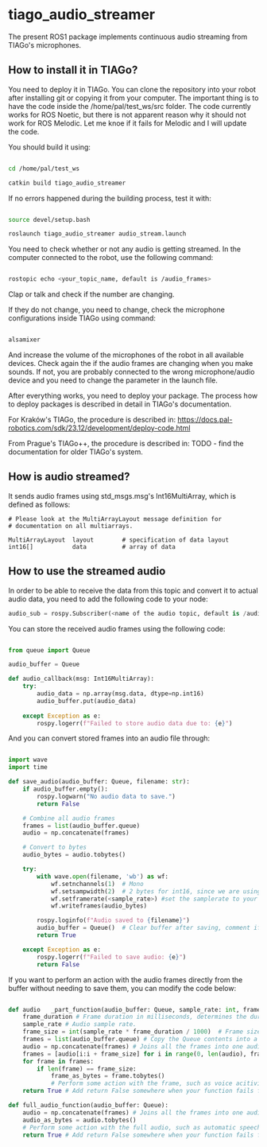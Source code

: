 # tiago_audio_streamer

The present ROS1 package implements continuous audio streaming from TIAGo's microphones.


## How to install it in TIAGo? 

You need to deploy it in TIAGo. You can clone the repository into your robot after installing git or copying it from your computer. The important thing is to have the code inside the /home/pal/test_ws/src folder. The code currently works for ROS Noetic, but there is not apparent reason why it should not work for ROS Melodic. Let me knoe if it fails for Melodic and I will update the code. 

You should build it using:

```bash

cd /home/pal/test_ws

catkin build tiago_audio_streamer

```

If no errors happened during the building process, test it with: 

```bash

source devel/setup.bash

roslaunch tiago_audio_streamer audio_stream.launch

```

You need to check whether or not any audio is getting streamed. 
In the computer connected to the robot, use the following command:

```bash

rostopic echo <your_topic_name, default is /audio_frames>

```

Clap or talk and check if the number are changing. 

If they do not change, you need to change, check the microphone configurations
inside TIAGo using command: 

```bash

alsamixer

```

And increase the volume of the microphones of the robot in all available devices. 
Check again the if the audio frames are changing when you make sounds. If not, 
you are probably connected to the wrong microphone/audio device and you need to 
change the parameter in the launch file.  

After everything works, you need to deploy your package. The process how to deploy
packages is described in detail in TIAGo's documentation. 

For Kraków's TIAGo, the procedure is described in: https://docs.pal-robotics.com/sdk/23.12/development/deploy-code.html


From Prague's TIAGo++, the procedure is described in: TODO - find the documentation for older TIAGo's system. 


## How is audio streamed? 

It sends audio frames using std_msgs.msg's Int16MultiArray, which is defined as follows: 

```
# Please look at the MultiArrayLayout message definition for
# documentation on all multiarrays.

MultiArrayLayout  layout        # specification of data layout
int16[]           data          # array of data
```

## How to use the streamed audio

In order to be able to receive the data from this topic and convert it to actual audio data, 
you need to add the following code to your node:


```python  
audio_sub = rospy.Subscriber(<name of the audio topic, default is /audio_frames>, Int16MultiArray, audio_callback) 
```

You can store the received audio frames using the following code: 

```python

from queue import Queue

audio_buffer = Queue

def audio_callback(msg: Int16MultiArray):
    try:
        audio_data = np.array(msg.data, dtype=np.int16)
        audio_buffer.put(audio_data)        
    
    except Exception as e:
        rospy.logerr(f"Failed to store audio data due to: {e}")

```

And you can convert stored frames into an audio file through: 

```python

import wave
import time

def save_audio(audio_buffer: Queue, filename: str):
    if audio_buffer.empty():
        rospy.logwarn("No audio data to save.")
        return False

    # Combine all audio frames
    frames = list(audio_buffer.queue)
    audio = np.concatenate(frames)

    # Convert to bytes
    audio_bytes = audio.tobytes()

    try:
        with wave.open(filename, 'wb') as wf:
            wf.setnchannels(1)  # Mono
            wf.setsampwidth(2)  # 2 bytes for int16, since we are using Int16MultiArray to send data.
            wf.setframerate(<sample_rate>) #set the samplerate to your robot's samplerate
            wf.writeframes(audio_bytes) 

        rospy.loginfo(f"Audio saved to {filename}")
        audio_buffer = Queue()  # Clear buffer after saving, comment if you want to keep the buffer
        return True

    except Exception as e:
        rospy.logerr(f"Failed to save audio: {e}")
        return False

```

If you want to perform an action with the audio frames directly from the buffer without needing to save them, you can modify the code below: 

```python 

def audio   _part_function(audio_buffer: Queue, sample_rate: int, frame_duration: float):
    frame_duration # Frame duration in milliseconds, determines the duration of the audio sample you want to work on.   
    sample_rate # Audio sample rate.
    frame_size = int(sample_rate * frame_duration / 1000)  # Frame size in number of samples.
    frames = list(audio_buffer.queue) # Copy the Queue contents into a list. 
    audio = np.concatenate(frames) # Joins all the frames into one audio.
    frames = [audio[i:i + frame_size] for i in range(0, len(audio), frame_size)] # Separates into frames of your desired duration.
    for frame in frames:
        if len(frame) == frame_size:
            frame_as_bytes = frame.tobytes()
            # Perform some action with the frame, such as voice acitivity detection.
    return True # Add return False somewhere when your function fails for whatever reason. 

def full_audio_function(audio_buffer: Queue): 
    audio = np.concatenate(frames) # Joins all the frames into one audio.
    audio_as_bytes = audio.tobytes()
    # Perform some action with the full audio, such as automatic speech recognition.
    return True # Add return False somewhere when your function fails for whatever reason. 

```